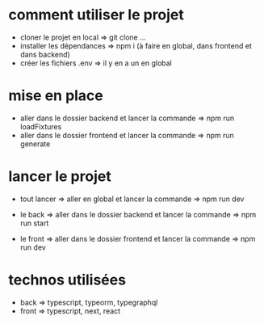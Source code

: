# comment utiliser le projet

- cloner le projet en local => git clone ...
- installer les dépendances => npm i (à faire en global, dans frontend et dans backend)
- créer les fichiers .env => il y en a un en global

# mise en place

- aller dans le dossier backend et lancer la commande => npm run loadFixtures
- aller dans le dossier frontend et lancer la commande => npm run generate

# lancer le projet

- tout lancer => aller en global et lancer la commande => npm run dev

- le back => aller dans le dossier backend et lancer la commande => npm run start
- le front => aller dans le dossier frontend et lancer la commande => npm run dev

# technos utilisées

- back => typescript, typeorm, typegraphql
- front => typescript, next, react
